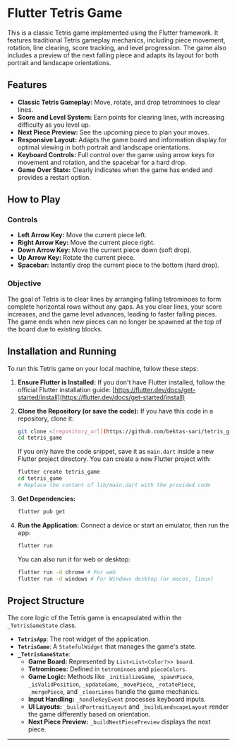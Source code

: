 # Flutter Tetris Game

This is a classic Tetris game implemented using the Flutter framework. It features traditional Tetris gameplay mechanics, including piece movement, rotation, line clearing, score tracking, and level progression. 
The game also includes a preview of the next falling piece and adapts its layout for both portrait and landscape orientations.

## Features

* **Classic Tetris Gameplay:** Move, rotate, and drop tetrominoes to clear lines.
* **Score and Level System:** Earn points for clearing lines, with increasing difficulty as you level up.
* **Next Piece Preview:** See the upcoming piece to plan your moves.
* **Responsive Layout:** Adapts the game board and information display for optimal viewing in both portrait and landscape orientations.
* **Keyboard Controls:** Full control over the game using arrow keys for movement and rotation, and the spacebar for a hard drop.
* **Game Over State:** Clearly indicates when the game has ended and provides a restart option.

## How to Play

### Controls

* **Left Arrow Key:** Move the current piece left.
* **Right Arrow Key:** Move the current piece right.
* **Down Arrow Key:** Move the current piece down (soft drop).
* **Up Arrow Key:** Rotate the current piece.
* **Spacebar:** Instantly drop the current piece to the bottom (hard drop).

### Objective

The goal of Tetris is to clear lines by arranging falling tetrominoes to form complete horizontal rows without any gaps. As you clear lines, your score increases, and the game level advances, leading to faster falling pieces. 
The game ends when new pieces can no longer be spawned at the top of the board due to existing blocks.

## Installation and Running

To run this Tetris game on your local machine, follow these steps:

1.  **Ensure Flutter is Installed:** If you don't have Flutter installed, follow the official Flutter installation guide: [https://flutter.dev/docs/get-started/install](https://flutter.dev/docs/get-started/install)

2.  **Clone the Repository (or save the code):**
    If you have this code in a repository, clone it:
    ```bash
    git clone <[repository_url](https://github.com/bektas-sari/tetris_game)>
    cd tetris_game
    ```
    If you only have the code snippet, save it as `main.dart` inside a new Flutter project directory. You can create a new Flutter project with:
    ```bash
    flutter create tetris_game
    cd tetris_game
    # Replace the content of lib/main.dart with the provided code
    ```

3.  **Get Dependencies:**
    ```bash
    flutter pub get
    ```

4.  **Run the Application:**
    Connect a device or start an emulator, then run the app:
    ```bash
    flutter run
    ```
    You can also run it for web or desktop:
    ```bash
    flutter run -d chrome # For web
    flutter run -d windows # For Windows desktop (or macos, linux)
    ```

## Project Structure

The core logic of the Tetris game is encapsulated within the `_TetrisGameState` class.

* **`TetrisApp`**: The root widget of the application.
* **`TetrisGame`**: A `StatefulWidget` that manages the game's state.
* **`_TetrisGameState`**:
    * **Game Board:** Represented by `List<List<Color?>> board`.
    * **Tetrominoes:** Defined in `tetrominoes` and `pieceColors`.
    * **Game Logic:** Methods like `_initializeGame`, `_spawnPiece`, `_isValidPosition`, `_updateGame`, `_movePiece`, `_rotatePiece`, `_mergePiece`, and `_clearLines` handle the game mechanics.
    * **Input Handling:** `_handleKeyEvent` processes keyboard inputs.
    * **UI Layouts:** `_buildPortraitLayout` and `_buildLandscapeLayout` render the game differently based on orientation.
    * **Next Piece Preview:** `_buildNextPiecePreview` displays the next piece.

---
